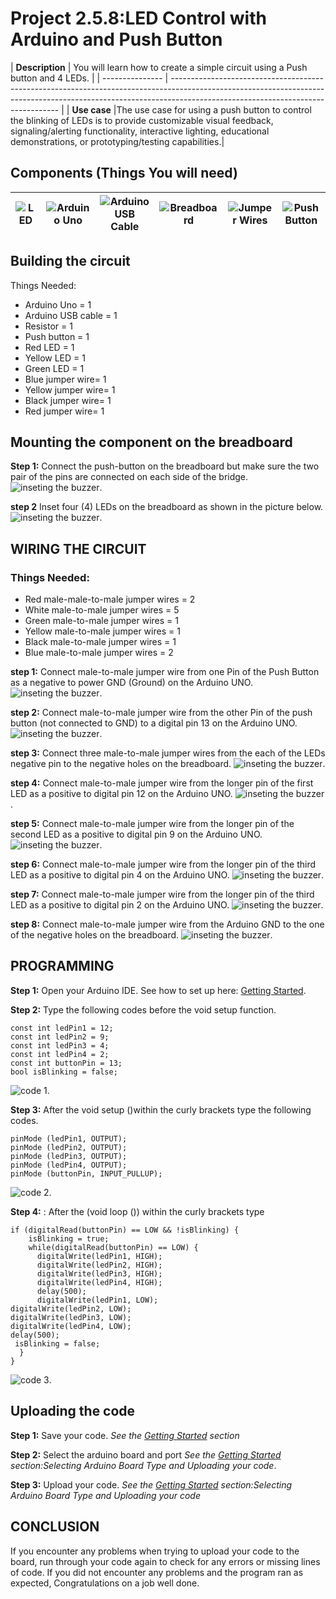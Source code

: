 # Project 2.5.8:LED Control with Arduino and Push Button

| **Description** | You will learn how to create a simple circuit using a Push button and 4 LEDs.
|
| --------------- | -------------------------------------------------------------------------------------------------------------------------------------------------------------------------------------------------------------- |
| **Use case** |The use case for using a push button to control the blinking of LEDs is to provide customizable visual feedback, signaling/alerting functionality, interactive lighting, educational demonstrations, or prototyping/testing capabilities.|

## Components (Things You will need)
| ![LED ](../../assets/components/leds.webp) | ![Arduino Uno](../../assets/components/arduino.webp) | ![Arduino USB Cable](../../assets/components/usbcable.webp) | ![Breadboard](../../assets/components/breadboard.webp) | ![Jumper Wires](../../assets/components/jumperwires.webp) | ![Push Button](../../assets/components/pushbutton.webp) |
| ---------------------------------------- | --------------------------------------------------- | ----------------------------------------------------------- | ----------------------------------------------------- | ------------------------------------------------------ | ------------------------------------------------------- |

## Building the circuit

Things Needed:

- Arduino Uno = 1
- Arduino USB cable = 1
- Resistor = 1
- Push button = 1
- Red LED = 1
- Yellow LED = 1
- Green LED = 1
- Blue jumper wire= 1
- Yellow jumper wire= 1
- Black jumper wire= 1
- Red jumper wire= 1

## Mounting the component on the breadboard

**Step 1:** Connect the push-button on the breadboard but make sure the two pair of the pins are connected on each side of the bridge.
![inseting the buzzer](../../assets/2.0/2.1.Push%20Button%20+%20LED/4.LED/2.img_1.webp).

**step 2** Inset four (4) LEDs on the breadboard as shown in the picture below.
![inseting the buzzer](../../assets/2.0/2.1.Push%20Button%20+%20LED/4.LED/2.img_2.webp).

## WIRING THE CIRCUIT

### Things Needed:

- Red male-male-to-male jumper wires = 2
- White male-to-male jumper wires = 5
- Green male-to-male jumper wires = 1
- Yellow male-to-male jumper wires = 1
- Black male-to-male jumper wires = 1
- Blue male-to-male jumper wires = 2

**step 1:** Connect male-to-male jumper wire from one Pin of the Push Button as a negative to power GND (Ground) on the Arduino UNO.
![inseting the buzzer](../../assets/2.0/2.1.Push%20Button%20+%20LED/4.LED/2.wire_1.webp).

**step 2:** Connect male-to-male jumper wire from the other Pin of the push button (not connected to GND) to a digital pin 13 on the Arduino UNO.
![inseting the buzzer](../../assets/2.0/2.1.Push%20Button%20+%20LED/4.LED/2.wire_2.webp).

**step 3:** Connect three male-to-male jumper wires from the each of the LEDs negative pin to the negative holes on the breadboard.
![inseting the buzzer](../../assets/2.0/2.1.Push%20Button%20+%20LED/4.LED/2.wire_3.webp).

**step 4:** Connect male-to-male jumper wire from the longer pin of the first LED as a positive to digital pin 12 on the Arduino UNO.
![inseting the buzzer](../../assets/2.0/2.1.Push%20Button%20+%20LED/4.LED/2.wire_4.webp).

**step 5:** Connect male-to-male jumper wire from the longer pin of the second LED as a positive to digital pin 9 on the Arduino UNO.
![inseting the buzzer](../../assets/2.0/2.1.Push%20Button%20+%20LED/4.LED/2.wire_5.webp).

**step 6:** Connect male-to-male jumper wire from the longer pin of the third LED as a positive to digital pin 4 on the Arduino UNO.
![inseting the buzzer](../../assets/2.0/2.1.Push%20Button%20+%20LED/4.LED/2.wire_6.webp).

**step 7:** Connect male-to-male jumper wire from the longer pin of the third LED as a positive to digital pin 2 on the Arduino UNO.
![inseting the buzzer](../../assets/2.0/2.1.Push%20Button%20+%20LED/4.LED/2.wire_7.webp).

**step 8:** Connect male-to-male jumper wire from the Arduino GND to the one of the negative holes on the breadboard.
![inseting the buzzer](../../assets/2.0/2.1.Push%20Button%20+%20LED/4.LED/2.wire_8.webp).

## PROGRAMMING

**Step 1:** Open your Arduino IDE. See how to set up here: [Getting Started](../../getting-started/overview.md).

**Step 2:** Type the following codes before the void setup function.

```
const int ledPin1 = 12;
const int ledPin2 = 9;
const int ledPin3 = 4;
const int ledPin4 = 2;
const int buttonPin = 13;
bool isBlinking = false;

```

![code 1](../../assets/2.0/2.1.Push%20Button%20+%20LED/4.LED/2.code_1.webp).

**Step 3:** After the void setup ()within the curly brackets type the following codes.

```
pinMode (ledPin1, OUTPUT);
pinMode (ledPin2, OUTPUT);
pinMode (ledPin3, OUTPUT);
pinMode (ledPin4, OUTPUT);
pinMode (buttonPin, INPUT_PULLUP);

```

![code 2](../../assets/2.0/2.1.Push%20Button%20+%20LED/4.LED/2.code_2.webp).

**Step 4:** : After the (void loop ()) within the curly brackets type

```
if (digitalRead(buttonPin) == LOW && !isBlinking) {
    isBlinking = true;
    while(digitalRead(buttonPin) == LOW) {
      digitalWrite(ledPin1, HIGH);
      digitalWrite(ledPin2, HIGH);
      digitalWrite(ledPin3, HIGH);
      digitalWrite(ledPin4, HIGH);
      delay(500);
      digitalWrite(ledPin1, LOW);
digitalWrite(ledPin2, LOW);
digitalWrite(ledPin3, LOW);
digitalWrite(ledPin4, LOW);
delay(500);
 isBlinking = false;
  }
}

```

![code 3](../../assets/2.0/2.1.Push%20Button%20+%20LED/4.LED/2.code_3.webp).

## Uploading the code

**Step 1:** Save your code. _See the [Getting Started](../../getting-started/overview.md) section_

**Step 2:** Select the arduino board and port _See the [Getting Started](../../getting-started/overview.md) section:Selecting Arduino Board Type and Uploading your code_.

**Step 3:** Upload your code. _See the [Getting Started](../../getting-started/overview.md) section:Selecting Arduino Board Type and Uploading your code_

## CONCLUSION

If you encounter any problems when trying to upload your code to the board, run through your code again to check for any errors or missing lines of code. If you did not encounter any problems and the program ran as expected, Congratulations on a job well done.
